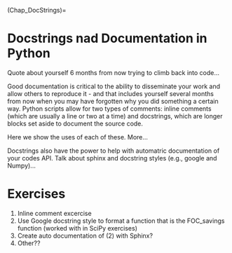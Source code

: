(Chap_DocStrings)=


# Docstrings nad Documentation in Python

Quote about yourself 6 months from now trying to climb back into code...

Good documentation is critical to the ability to disseminate your work and allow others to reproduce it - and that includes yourself several months from now when you may have forgotten why you did something a certain way. Python scripts allow for two types of comments: inline comments (which are usually a line or two at a time) and docstrings, which are longer blocks set aside to document the source code.

Here we show the uses of each of these.  More...

Docstrings also have the power to help with automatric documentation of your codes API. Talk about sphinx and docstring styles (e.g., google and Numpy)...


# Exercises

1. Inline comment excercise
2. Use Google docstring style to format a function that is the FOC_savings function (worked with in SciPy exercises)
3. Create auto documentation of (2) with Sphinx?
4. Other??
